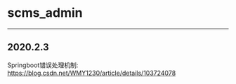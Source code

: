 # scms_admin

------

## 2020.2.3

Springboot错误处理机制: https://blog.csdn.net/WMY1230/article/details/103724078

